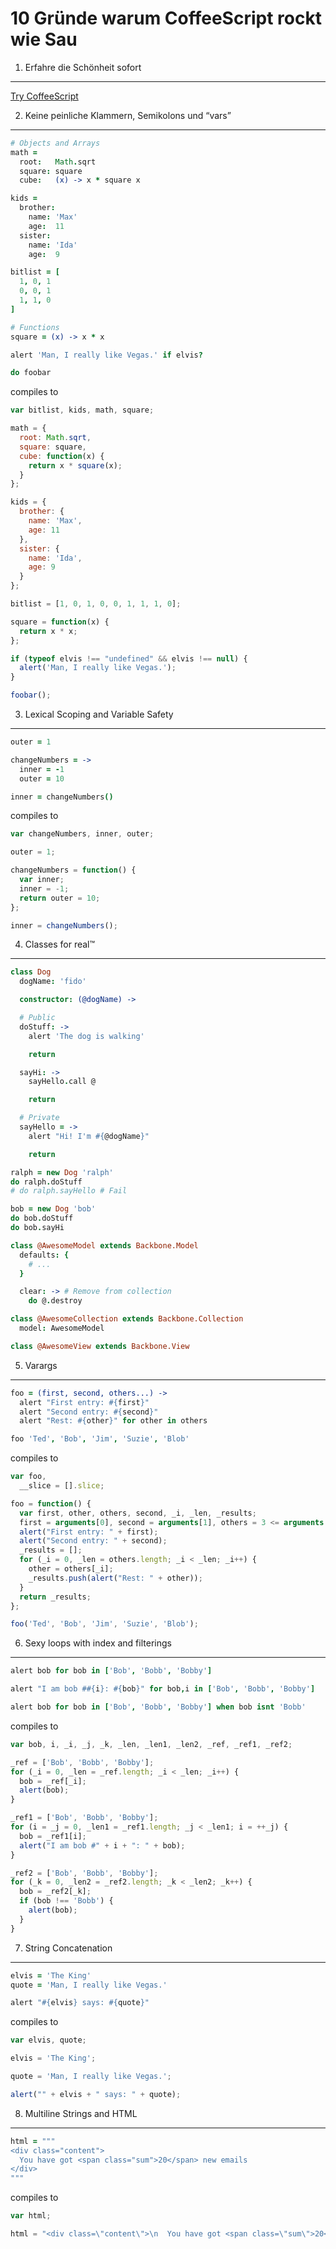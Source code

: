 10 Gründe warum CoffeeScript rockt wie Sau
==========================================

1. Erfahre die Schönheit sofort
-------------------------------

[Try CoffeeScript](http://coffeescript.org)


2. Keine peinliche Klammern, Semikolons und “vars”
--------------------------------------------------

```coffeescript
# Objects and Arrays
math =
  root:   Math.sqrt
  square: square
  cube:   (x) -> x * square x

kids =
  brother:
    name: 'Max'
    age:  11
  sister:
    name: 'Ida'
    age:  9

bitlist = [
  1, 0, 1
  0, 0, 1
  1, 1, 0
]

# Functions
square = (x) -> x * x

alert 'Man, I really like Vegas.' if elvis?

do foobar
```

compiles to

```javascript
var bitlist, kids, math, square;

math = {
  root: Math.sqrt,
  square: square,
  cube: function(x) {
    return x * square(x);
  }
};

kids = {
  brother: {
    name: 'Max',
    age: 11
  },
  sister: {
    name: 'Ida',
    age: 9
  }
};

bitlist = [1, 0, 1, 0, 0, 1, 1, 1, 0];

square = function(x) {
  return x * x;
};

if (typeof elvis !== "undefined" && elvis !== null) {
  alert('Man, I really like Vegas.');
}

foobar();
```

3. Lexical Scoping and Variable Safety
--------------------------------------

```coffeescript
outer = 1

changeNumbers = ->
  inner = -1
  outer = 10

inner = changeNumbers()
```

compiles to

```javascript
var changeNumbers, inner, outer;

outer = 1;

changeNumbers = function() {
  var inner;
  inner = -1;
  return outer = 10;
};

inner = changeNumbers();
```

4. Classes for real™
--------------------

```coffeescript
class Dog
  dogName: 'fido'

  constructor: (@dogName) ->

  # Public
  doStuff: ->
    alert 'The dog is walking'

    return

  sayHi: ->
    sayHello.call @

    return

  # Private
  sayHello = ->
    alert "Hi! I'm #{@dogName}"

    return

ralph = new Dog 'ralph'
do ralph.doStuff
# do ralph.sayHello # Fail

bob = new Dog 'bob'
do bob.doStuff
do bob.sayHi

class @AwesomeModel extends Backbone.Model
  defaults: {
    # ...
  }

  clear: -> # Remove from collection
    do @.destroy

class @AwesomeCollection extends Backbone.Collection
  model: AwesomeModel

class @AwesomeView extends Backbone.View

```

5. Varargs
----------

```coffeescript
foo = (first, second, others...) ->
  alert "First entry: #{first}"
  alert "Second entry: #{second}"
  alert "Rest: #{other}" for other in others

foo 'Ted', 'Bob', 'Jim', 'Suzie', 'Blob'
```

compiles to

```javascript
var foo,
  __slice = [].slice;

foo = function() {
  var first, other, others, second, _i, _len, _results;
  first = arguments[0], second = arguments[1], others = 3 <= arguments.length ? __slice.call(arguments, 2) : [];
  alert("First entry: " + first);
  alert("Second entry: " + second);
  _results = [];
  for (_i = 0, _len = others.length; _i < _len; _i++) {
    other = others[_i];
    _results.push(alert("Rest: " + other));
  }
  return _results;
};

foo('Ted', 'Bob', 'Jim', 'Suzie', 'Blob');
```

6. Sexy loops with index and filterings
---------------------------------------

```coffeescript
alert bob for bob in ['Bob', 'Bobb', 'Bobby']

alert "I am bob ##{i}: #{bob}" for bob,i in ['Bob', 'Bobb', 'Bobby']

alert bob for bob in ['Bob', 'Bobb', 'Bobby'] when bob isnt 'Bobb'
```

compiles to

```javascript
var bob, i, _i, _j, _k, _len, _len1, _len2, _ref, _ref1, _ref2;

_ref = ['Bob', 'Bobb', 'Bobby'];
for (_i = 0, _len = _ref.length; _i < _len; _i++) {
  bob = _ref[_i];
  alert(bob);
}

_ref1 = ['Bob', 'Bobb', 'Bobby'];
for (i = _j = 0, _len1 = _ref1.length; _j < _len1; i = ++_j) {
  bob = _ref1[i];
  alert("I am bob #" + i + ": " + bob);
}

_ref2 = ['Bob', 'Bobb', 'Bobby'];
for (_k = 0, _len2 = _ref2.length; _k < _len2; _k++) {
  bob = _ref2[_k];
  if (bob !== 'Bobb') {
    alert(bob);
  }
}
```

7. String Concatenation
-----------------------

```coffeescript
elvis = 'The King'
quote = 'Man, I really like Vegas.'

alert "#{elvis} says: #{quote}"
```

compiles to

```javascript
var elvis, quote;

elvis = 'The King';

quote = 'Man, I really like Vegas.';

alert("" + elvis + " says: " + quote);
```

8. Multiline Strings and HTML
-----------------------------

```coffeescript
html = """
<div class="content">
  You have got <span class="sum">20</span> new emails
</div>
"""
```

compiles to

```javascript
var html;

html = "<div class=\"content\">\n  You have got <span class=\"sum\">20</span> new emails\n</div>";
```